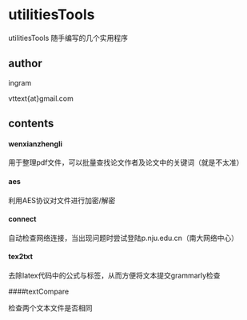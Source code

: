 # utilitiesTools
utilitiesTools
随手编写的几个实用程序

## author

ingram

vttext{at}gmail.com

## contents

#### wenxianzhengli 

用于整理pdf文件，可以批量查找论文作者及论文中的关键词（就是不太准）

#### aes 

利用AES协议对文件进行加密/解密

#### connect 

自动检查网络连接，当出现问题时尝试登陆p.nju.edu.cn（南大网络中心）

#### tex2txt 

去除latex代码中的公式与标签，从而方便将文本提交grammarly检查

####textCompare

检查两个文本文件是否相同

